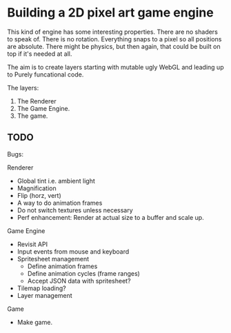 # Building a 2D pixel art game engine
This kind of engine has some interesting properties.
There are no shaders to speak of.
There is no rotation.
Everything snaps to a pixel so all positions are absolute.
There might be physics, but then again, that could be built on top if it's needed at all.

The aim is to create layers starting with mutable ugly WebGL and leading up to Purely funcational code.

The layers:
1. The Renderer
2. The Game Engine.
3. The game.

## TODO

Bugs:

Renderer
- Global tint i.e. ambient light
- Magnification
- Flip (horz, vert)
- A way to do animation frames
- Do not switch textures unless necessary
- Perf enhancement: Render at actual size to a buffer and scale up.

Game Engine
- Revisit API
- Input events from mouse and keyboard
- Spritesheet management
  - Define animation frames
  - Define animation cycles (frame ranges)
  - Accept JSON data with spritesheet?
- Tilemap loading?
- Layer management

Game
- Make game.
